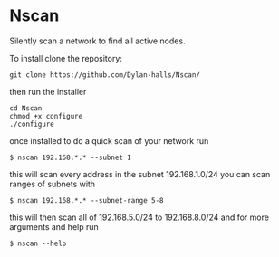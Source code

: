 # Nscan

Silently scan a network to find all active nodes.

To install clone the repository:

    git clone https://github.com/Dylan-halls/Nscan/

then run the installer

    cd Nscan
    chmod +x configure
    ./configure
    
once installed to do a quick scan of your network run

    $ nscan 192.168.*.* --subnet 1

this will scan every address in the subnet 192.168.1.0/24
you can scan ranges of subnets with 

    $ nscan 192.168.*.* --subnet-range 5-8

this will then scan all of 192.168.5.0/24 to 192.168.8.0/24
and for more arguments and help run

    $ nscan --help
